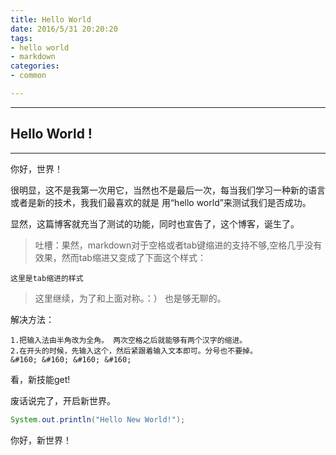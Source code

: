 ```yaml
---
title: Hello World
date: 2016/5/31 20:20:20
tags: 
- hello world
- markdown
categories: 
- common

---
```


-------------------
## Hello World !
-------------------
你好，世界！

很明显，这不是我第一次用它，当然也不是最后一次，每当我们学习一种新的语言或者是新的技术，我我们最喜欢的就是
用“hello world”来测试我们是否成功。

显然，这篇博客就充当了测试的功能，同时也宣告了，这个博客，诞生了。

<!-- more -->
> 吐槽：果然，markdown对于空格或者tab键缩进的支持不够,空格几乎没有效果，然而tab缩进又变成了下面这个样式：

    这里是tab缩进的样式

> 这里继续，为了和上面对称。：） 也是够无聊的。

解决方法：

    1.把输入法由半角改为全角。 两次空格之后就能够有两个汉字的缩进。
    2.在开头的时候，先输入这个，然后紧跟着输入文本即可。分号也不要掉。
    &#160; &#160; &#160; &#160;

看，新技能get!

废话说完了，开启新世界。

``` java
System.out.println("Hello New World!");
```

你好，新世界！
